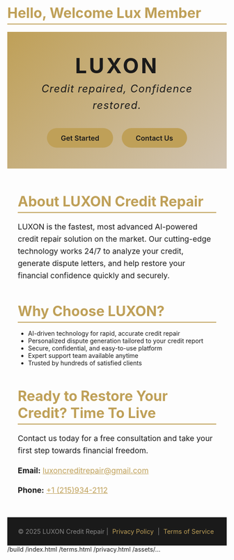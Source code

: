 ## Hello, Welcome Lux Member

<!--
**LUXONCREDITREPAIR/LUXONCREDITREPAIR** is a ✨ _special_ ✨ repository because its `README.md` (this file) appears on your GitHub profile.

Here are some ideas to get you started:

- 🔭 I’m currently working on ...
- 🌱 I’m currently learning ...
- 👯 I’m looking to collaborate on ...
- 🤔 I’m looking for help with ...
- 💬 Ask me about ...
- 📫 How to reach me: ...
- 😄 Pronouns: ...
- ⚡ Fun fact: ...
-->

<html lang="en">
<head>
<meta charset="UTF-8" />
<meta name="viewport" content="width=device-width, initial-scale=1" />
<title>LUXON Credit Repair</title>
<style>
  @import url('https://fonts.googleapis.com/css2?family=Poppins:wght@400;700&display=swap');

  body {
    margin: 0; 
    font-family: 'Poppins', sans-serif; 
    background: #0a0a0a;
    color: #f5f5f5;
    display: flex;
    flex-direction: column;
    min-height: 100vh;
  }
  header {
    padding: 3rem 1.5rem;
    text-align: center;
    background: linear-gradient(135deg, #bfa058, #d1c4b2);
    color: #1a1a1a;
  }
  header h1 {
    font-size: 3rem;
    margin: 0 0 0.3rem 0;
    font-weight: 700;
    letter-spacing: 0.1em;
  }
  header p.tagline {
    font-size: 1.5rem;
    font-style: italic;
    margin: 0 0 2rem 0;
    letter-spacing: 0.05em;
  }
  .btn {
    background: #bfa058;
    color: #1a1a1a;
    padding: 0.8rem 2rem;
    margin: 0 0.5rem;
    border: none;
    border-radius: 30px;
    font-weight: 600;
    font-size: 1rem;
    cursor: pointer;
    transition: background 0.3s ease;
    text-decoration: none;
    display: inline-block;
  }
  .btn:hover {
    background: #d4b865;
  }
  main {
    flex-grow: 1;
    max-width: 900px;
    margin: 3rem auto;
    padding: 0 1.5rem;
  }
  section {
    margin-bottom: 3rem;
  }
  h2 {
    color: #bfa058;
    font-size: 2rem;
    margin-bottom: 1rem;
    border-bottom: 2px solid #bfa058;
    padding-bottom: 0.3rem;
  }
  p {
    font-size: 1.1rem;
    line-height: 1.6;
  }
  footer {
    background: #1a1a1a;
    text-align: center;
    color: #888;
    padding: 1.5rem;
    font-size: 0.9rem;
  }
  a.footer-link {
    color: #bfa058;
    text-decoration: none;
    margin: 0 0.3rem;
  }
  a.footer-link:hover {
    text-decoration: underline;
  }
  @media (max-width: 600px) {
    header h1 {
      font-size: 2.2rem;
    }
    header p.tagline {
      font-size: 1.2rem;
    }
    main {
      margin: 2rem 1rem;
    }
  }
</style>
</head>
<body>

<header>
  <h1>LUXON</h1>
  <p class="tagline">Credit repaired, Confidence restored.</p>
  <a href="#contact" class="btn">Get Started</a>
  <a href="#contact" class="btn">Contact Us</a>
</header>

<main>
  <section id="about">
    <h2>About LUXON Credit Repair</h2>
    <p>
      LUXON is the fastest, most advanced AI-powered credit repair solution on the market. 
      Our cutting-edge technology works 24/7 to analyze your credit, generate dispute letters, 
      and help restore your financial confidence quickly and securely.
    </p>
  </section>

  <section id="why-choose-us">
    <h2>Why Choose LUXON?</h2>
    <ul>
      <li>AI-driven technology for rapid, accurate credit repair</li>
      <li>Personalized dispute generation tailored to your credit report</li>
      <li>Secure, confidential, and easy-to-use platform</li>
      <li>Expert support team available anytime</li>
      <li>Trusted by hundreds of satisfied clients</li>
    </ul>
  </section>

  <section id="contact">
    <h2>Ready to Restore Your Credit? Time To Live</h2>
    <p>Contact us today for a free consultation and take your first step towards financial freedom.</p>
    <p><strong>Email:</strong> <a href="mailto:luxoncreditrepair@gmail.com" style="color:#bfa058;">luxoncreditrepair@gmail.com</a></p>
    <p><strong>Phone:</strong> <a href="tel:+1 215-934-2112" style="color:#bfa058;">+1 (215)934-2112</a></p>
  </section>
</main>

<footer>
  &copy; 2025 LUXON Credit Repair | 
  <a href="#" class="footer-link">Privacy Policy</a> | 
  <a href="#" class="footer-link">Terms of Service</a>
</footer>

</body>
</html>
/build
  /index.html
  /terms.html
  /privacy.html
  /assets/...
